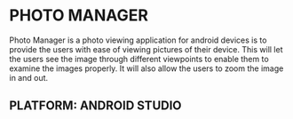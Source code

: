 # PHOTO MANAGER
Photo Manager is a photo viewing application for android devices is to provide the users with ease of viewing pictures of their device. This will let the users see the image through different viewpoints to enable them to examine the images properly. It will also allow the users to zoom the image in and out.

## PLATFORM: ANDROID STUDIO
